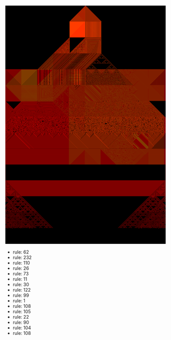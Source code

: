 ![photo](./output.png) 
 * rule: 62
* rule: 232
* rule: 110
* rule: 26
* rule: 73
* rule: 11
* rule: 30
* rule: 122
* rule: 99
* rule: 1
* rule: 108
* rule: 105
* rule: 22
* rule: 90
* rule: 104
* rule: 108
